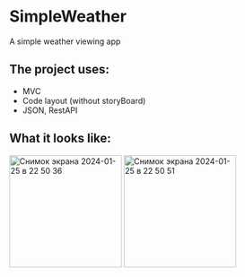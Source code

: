 # SimpleWeather
A simple weather viewing app

## The project uses: 
+ MVC
+ Code layout (without storyBoard)
+ JSON, RestAPI
   
## What it looks like:

<img width="200" alt="Снимок экрана 2024-01-25 в 22 50 36" src="https://github.com/m1c0meRr/SimpleWeather/assets/140728201/90ad99f0-88c3-443f-a585-5cf638dfa467">
<img width="200" alt="Снимок экрана 2024-01-25 в 22 50 51" src="https://github.com/m1c0meRr/SimpleWeather/assets/140728201/242fe956-b711-48cf-8c04-9ac8789968ef">
